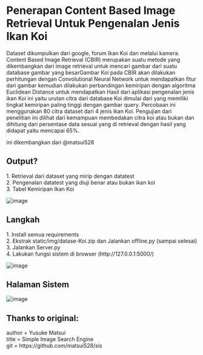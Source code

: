 # Penerapan Content Based Image Retrieval Untuk Pengenalan Jenis Ikan Koi
Dataset dikumpulkan dari google, forum Ikan Koi dan melalui kamera. Content Based Image Retrieval (CBIR) merupakan suatu metode yang dikembangkan dari image retrieval untuk mencari gambar dari suatu database gambar yang besarGambar Koi pada CBIR akan dilakukan perhitungan dengan Convolutional Neural Network untuk mendapatkan fitur dari gambar kemudian dilakukan perbandingan kemiripan dengan algoritma Euclidean Distance untuk mendapatkan Hasil dari aplikasi pengenalan jenis ikan Koi ini yaitu urutan citra dari database Koi dimulai dari yang memiliki tingkat kemiripan paling tinggi dengan gambar query. Percobaan ini menggunakan 80 citra dataset dari 4 jenis ikan Koi. Pengujian dari penelitian ini dilihat dari kemampuan membedakan citra koi atau bukan dan dihitung dari persentase data sesuai yang di retrieval dengan hasil yang didapat yaitu mencapai 65%. 

ini dikembangkan dari @matsui528

<h2>Output?</h2>
1. Retrieval dari dataset yang mirip dengan datatest</br>
2. Pengenalan datatest yang diuji benar atau bukan ikan koi</br>
3. Tabel Kemiripan Ikan Koi</br>

![image](https://user-images.githubusercontent.com/41838946/139534316-ec6dc8ad-18d3-48ed-82db-e92fead09d35.png)


<h2>Langkah</h2>
1. Install semua requirements</br>
2. Ekstrak static/img/datase-Koi.zip dan Jalankan offline.py (sampai selesai)</br>
3. Jalankan Server.py</br>
4. Lakukan fungsi sistem di browser (http://127.0.0.1:5000/)

![image](https://user-images.githubusercontent.com/41838946/139533904-5ebeb43f-de6d-4d78-be49-f2c42ee4f60e.png)


<h2>Halaman Sistem</h2>

![image](https://user-images.githubusercontent.com/41838946/139534126-7ac8890c-1f10-41b2-b3bc-a0b3d7c2cdc2.png)


<h2>Thanks to original:</h2>
author = Yusuke Matsui</br>
title = Simple Image Search Engine</br>
git = https://github.com/matsui528/sis
